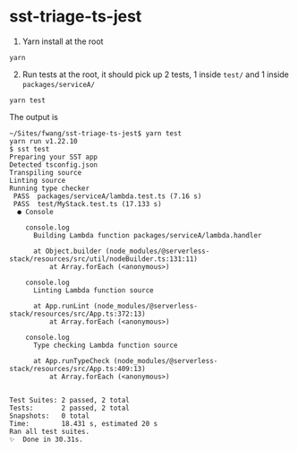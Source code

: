 # sst-triage-ts-jest

1. Yarn install at the root
```
yarn
```

2. Run tests at the root, it should pick up 2 tests, 1 inside `test/` and 1 inside `packages/serviceA/`
```
yarn test
```

The output is
```
~/Sites/fwang/sst-triage-ts-jest$ yarn test
yarn run v1.22.10
$ sst test
Preparing your SST app
Detected tsconfig.json
Transpiling source
Linting source
Running type checker
 PASS  packages/serviceA/lambda.test.ts (7.16 s)
 PASS  test/MyStack.test.ts (17.133 s)
  ● Console

    console.log
      Building Lambda function packages/serviceA/lambda.handler

      at Object.builder (node_modules/@serverless-stack/resources/src/util/nodeBuilder.ts:131:11)
          at Array.forEach (<anonymous>)

    console.log
      Linting Lambda function source

      at App.runLint (node_modules/@serverless-stack/resources/src/App.ts:372:13)
          at Array.forEach (<anonymous>)

    console.log
      Type checking Lambda function source

      at App.runTypeCheck (node_modules/@serverless-stack/resources/src/App.ts:409:13)
          at Array.forEach (<anonymous>)


Test Suites: 2 passed, 2 total
Tests:       2 passed, 2 total
Snapshots:   0 total
Time:        18.431 s, estimated 20 s
Ran all test suites.
✨  Done in 30.31s.
```
